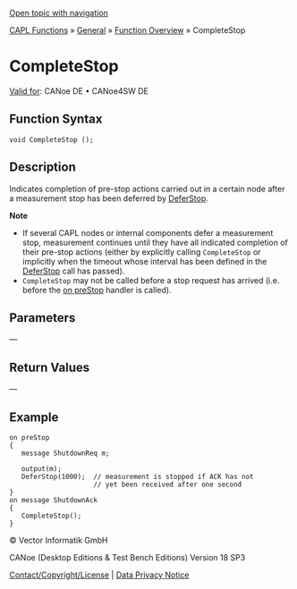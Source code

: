 [Open topic with navigation](../../../../../CANoeDEFamily.htm#Topics/CAPLFunctions/Other/Functions/CAPLfunctionCompleteStop.md)

[CAPL Functions](../../CAPLfunctions.md) » [General](../CAPLGeneralStartPage.md) » [Function Overview](../CAPLfunctionsGeneralOverview.md) » CompleteStop

# CompleteStop

[Valid for](../../../Shared/FeatureAvailability.md):  CANoe DE • CANoe4SW DE

## Function Syntax

```plaintext
void CompleteStop ();
```

## Description

Indicates completion of pre-stop actions carried out in a certain node after a measurement stop has been deferred by [DeferStop](CAPLfunctionDeferStop.md).

**Note**

- If several CAPL nodes or internal components defer a measurement stop, measurement continues until they have all indicated completion of their pre-stop actions (either by explicitly calling `CompleteStop` or implicitly when the timeout whose interval has been defined in the [DeferStop](CAPLfunctionDeferStop.md) call has passed).
- `CompleteStop` may not be called before a stop request has arrived (i.e. before the [on preStop](../EventProcedures/CAPLfunctionsEventproceduresMeasurementSystem.md) handler is called).

## Parameters

—

## Return Values

—

## Example

```plaintext
on preStop
{
   message ShutdownReq m;

   output(m);
   DeferStop(1000);  // measurement is stopped if ACK has not
                     // yet been received after one second
}
on message ShutdownAck
{
   CompleteStop();
}
```

© Vector Informatik GmbH

CANoe (Desktop Editions & Test Bench Editions) Version 18 SP3

[Contact/Copyright/License](../../../Shared/ContactCopyrightLicense.md) | [Data Privacy Notice](https://www.vector.com/int/en/company/get-info/privacy-policy/)
